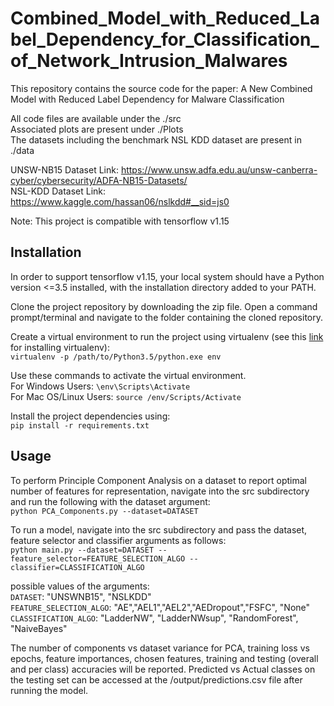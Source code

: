 # Combined_Model_with_Reduced_Label_Dependency_for_Classification_of_Network_Intrusion_Malwares

This repository contains the source code for the paper: A New Combined Model with Reduced Label Dependency for Malware Classification  

All code files are available under the ./src  
Associated plots are present under ./Plots  
The datasets including the benchmark NSL KDD dataset are present in ./data

UNSW-NB15 Dataset Link: https://www.unsw.adfa.edu.au/unsw-canberra-cyber/cybersecurity/ADFA-NB15-Datasets/  
NSL-KDD Dataset Link: https://www.kaggle.com/hassan06/nslkdd#__sid=js0  

Note: This project is compatible with tensorflow v1.15  

## Installation  

In order to support tensorflow v1.15, your local system should have a Python version <=3.5 installed, with the installation directory added to your PATH.  

Clone the project repository by downloading the zip file. Open a command prompt/terminal and navigate to the folder containing the cloned repository.  

Create a virtual environment to run the project using virtualenv (see this [link](https://uoa-eresearch.github.io/eresearch-cookbook/recipe/2014/11/26/python-virtual-env/) for installing virtualenv):  
```virtualenv -p /path/to/Python3.5/python.exe env ```  

Use these commands to activate the virtual environment.  
For Windows Users: ```\env\Scripts\Activate```  
For Mac OS/Linux Users: ```source /env/Scripts/Activate ```  

Install the project dependencies using:  
```pip install -r requirements.txt```  

## Usage  

To perform Principle Component Analysis on a dataset to report optimal number of features for representation, navigate into the src subdirectory and run the following with the dataset argument:  
```python PCA_Components.py --dataset=DATASET```  

To run a model, navigate into the src subdirectory and pass the dataset, feature selector and classifier arguments as follows:   
```python main.py --dataset=DATASET --feature_selector=FEATURE_SELECTION_ALGO --classifier=CLASSIFICATION_ALGO```  

possible values of the arguments:  
```DATASET```: "UNSWNB15", "NSLKDD"  
```FEATURE_SELECTION_ALGO```: "AE","AEL1","AEL2","AEDropout","FSFC", "None"  
```CLASSIFICATION_ALGO```: "LadderNW", "LadderNWsup", "RandomForest", "NaiveBayes"  

The number of components vs dataset variance for PCA, training loss vs epochs, feature importances, chosen features, training and testing (overall and per class) accuracies will be reported. Predicted vs Actual classes on the testing set can be accessed at the /output/predictions.csv file after running the model.  





